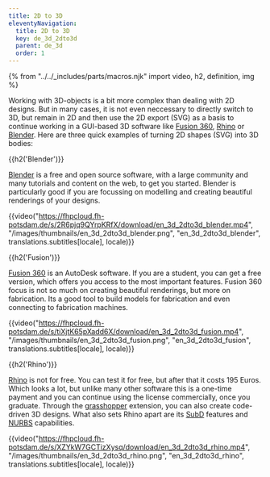 ```yaml
---
title: 2D to 3D
eleventyNavigation:
  title: 2D to 3D
  key: de_3d_2dto3d
  parent: de_3d
  order: 1
---
```


{% from "../../_includes/parts/macros.njk" import video, h2, definition, img %}

Working with 3D-objects is a bit more complex than dealing with 2D designs. But in many cases, it is not even neccessary to directly switch to 3D, but remain in 2D and then use the 2D export (SVG) as a basis to continue working in a GUI-based 3D software like [Fusion 360](https://www.autodesk.com/products/fusion-360/overview), [Rhino](https://www.rhino3d.com/) or [Blender](https://www.blender.org/). Here are three quick examples of turning 2D shapes (SVG) into 3D bodies:

{{h2('Blender')}}

[Blender](https://www.blender.org/) is a free and open source software, with a large community and many tutorials and content on the web, to get you started. Blender is particularly good if you are focussing on modelling and creating beautiful renderings of your designs.

{{video("https://fhpcloud.fh-potsdam.de/s/2R6pjq9QYrpKRfX/download/en_3d_2dto3d_blender.mp4", "/images/thumbnails/en_3d_2dto3d_blender.png", "en_3d_2dto3d_blender", translations.subtitles[locale], locale)}}
<!--
de:https://fhpcloud.fh-potsdam.de/s/6WYz2RJegaPjEiJ
en:https://fhpcloud.fh-potsdam.de/s/2R6pjq9QYrpKRfX
-->

{{h2('Fusion')}}

[Fusion 360](https://www.autodesk.com/products/fusion-360/overview) is an AutoDesk software. If you are a student, you can get a free version, which offers you access to the most important features. Fusion 360 focus is not so much on creating beautiful renderings, but more on fabrication. Its a good tool to build models for fabrication and even connecting to fabrication machines.

{{video("https://fhpcloud.fh-potsdam.de/s/tiXjtK65pXadd6X/download/en_3d_2dto3d_fusion.mp4", "/images/thumbnails/en_3d_2dto3d_fusion.png", "en_3d_2dto3d_fusion", translations.subtitles[locale], locale)}}
<!--
de:https://fhpcloud.fh-potsdam.de/s/mta3dxMTyTXq836
en:https://fhpcloud.fh-potsdam.de/s/tiXjtK65pXadd6X
-->

{{h2('Rhino')}}

[Rhino](https://www.rhino3d.com/) is not for free. You can test it for free, but after that it costs 195 Euros. Which looks a lot, but unlike many other software this is a one-time payment and you can continue using the license commercially, once you graduate. Through the [grasshopper](https://www.rhino3d.com/6/new/grasshopper/) extension, you can also create code-driven 3D designs. What also sets Rhino apart are its [SubD](https://www.rhino3d.com/features/subd/) features and [NURBS](https://www.rhino3d.com/features/nurbs) capabilities.

{{video("https://fhpcloud.fh-potsdam.de/s/XZYkW7GCTizXysq/download/en_3d_2dto3d_rhino.mp4", "/images/thumbnails/en_3d_2dto3d_rhino.png", "en_3d_2dto3d_rhino", translations.subtitles[locale], locale)}}
<!--
de:https://fhpcloud.fh-potsdam.de/s/SGqBQdkQfBmdZX4
en:https://fhpcloud.fh-potsdam.de/s/XZYkW7GCTizXysq
-->
